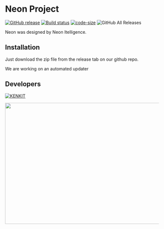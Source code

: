 # Neon Project

[![GitHub release](https://img.shields.io/github/release/kenkit/neon_installer.svg)](https://github.com/kenkit/neon_installer/releases/latest)
[![Build status](https://ci.appveyor.com/api/projects/status/dapr240j1ignrsrl?svg=true)](https://ci.appveyor.com/project/kenkit/neon_installer)
[![code-size](https://img.shields.io/github/languages/code-size/kenkit/neon_installer.svg?color=44cc11)](https://img.shields.io/github/languages/code-size/kenkit/neon_installer.svg?color=44cc11)
![GitHub All Releases](https://img.shields.io/github/downloads/kenkit/neon_installer/total?style=plastic)

Neon was designed by Neon Itelligence.

## Installation

Just download the zip file from the release tab on our github repo.

We are working on an automated updater


## Developers

[![KENKIT](https://www.codewars.com/users/kenkit/badges/large)](https://www.codewars.com/users/kenkit)

<img src="https://wakatime.com/share/@Sage/248720b9-6ccd-4cf8-a45d-0801fa388c3b.svg"  width="528" height="396" />
